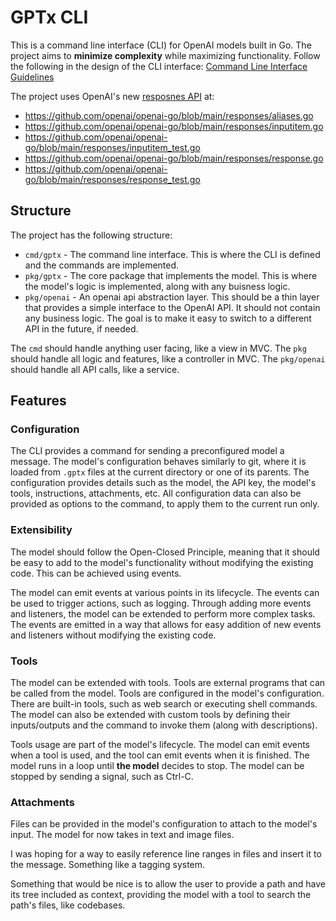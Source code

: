 # GPTx CLI

This is a command line interface (CLI) for OpenAI models built in Go. The project aims to **minimize complexity** while maximizing functionality. Follow the following in the design of the CLI interface:
[Command Line Interface Guidelines](https://clig.dev/#conversation-as-the-norm)

The project uses OpenAI's new [resposnes API](https://platform.openai.com/docs/api-reference/responses) at:

- https://github.com/openai/openai-go/blob/main/responses/aliases.go
- https://github.com/openai/openai-go/blob/main/responses/inputitem.go
- https://github.com/openai/openai-go/blob/main/responses/inputitem_test.go
- https://github.com/openai/openai-go/blob/main/responses/response.go
- https://github.com/openai/openai-go/blob/main/responses/response_test.go

## Structure

The project has the following structure:

- `cmd/gptx` - The command line interface. This is where the CLI is defined and the commands are implemented.
- `pkg/gptx` - The core package that implements the model. This is where the model's logic is implemented, along with any buisness logic.
- `pkg/openai` - An openai api abstraction layer. This should be a thin layer that provides a simple interface to the OpenAI API. It should not contain any business logic. The goal is to make it easy to switch to a different API in the future, if needed.

The `cmd` should handle anything user facing, like a view in MVC. The `pkg` should handle all logic and features, like a controller in MVC. The `pkg/openai` should handle all API calls, like a service.

## Features

### Configuration

The CLI provides a command for sending a preconfigured model a message. The model's configuration behaves similarly to git, where it is loaded from `.gptx` files at the current directory or one of its parents. The configuration provides details such as the model, the API key, the model's tools, instructions, attachments, etc. All configuration data can also be provided as options to the command, to apply them to the current run only.

### Extensibility

The model should follow the Open-Closed Principle, meaning that it should be easy to add to the model's functionality without modifying the existing code. This can be achieved using events.

The model can emit events at various points in its lifecycle. The events can be used to trigger actions, such as logging. Through adding more events and listeners, the model can be extended to perform more complex tasks. The events are emitted in a way that allows for easy addition of new events and listeners without modifying the existing code.

### Tools

The model can be extended with tools. Tools are external programs that can be called from the model. Tools are configured in the model's configuration. There are built-in tools, such as web search or executing shell commands. The model can also be extended with custom tools by defining their inputs/outputs and the command to invoke them (along with descriptions).

Tools usage are part of the model's lifecycle. The model can emit events when a tool is used, and the tool can emit events when it is finished. The model runs in a loop until **the model** decides to stop. The model can be stopped by sending a signal, such as Ctrl-C.

### Attachments

Files can be provided in the model's configuration to attach to the model's input. The model for now takes in text and image files.

I was hoping for a way to easily reference line ranges in files and insert it to the message. Something like a tagging system.

Something that would be nice is to allow the user to provide a path and have its tree included as context, providing the model with a tool to search the path's files, like codebases.
